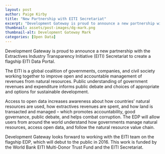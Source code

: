 ```yaml
---
layout: post
author: Paige Kirby
title: "New Partnership with EITI Secretariat"
excerpt: "Development Gateway is proud to announce a new partnership with the EITI Secretariat to create a flagship EITI Data Portal...."
thumbnail: assets/post-images/dg-mark.png
thumbnail-alt: Development Gateway Mark
categories: [Open Data]
---
```


Development Gateway is proud to announce a new partnership with the Extractives Industry Transparency Initiative (EITI) Secretariat to create a flagship EITI Data Portal. 

The EITI is a global coalition of governments, companies, and civil society working together to improve open and accountable management of revenues from natural resources. Public understanding of government revenues and expenditure informs public debate and choices of appropriate and options for sustainable development.

Access to open data increases awareness about how countries’ natural resources are used, how extractives revenues are spent, and how land is transacted and managed – which promotes accountability, good governance, public debate, and helps combat corruption. The EDP will allow users from around the world understand how governments manage natural resources, access open data, and follow the natural resource value chain.

Development Gateway looks forward to working with the EITI team on the flagship EDP, which will debut to the public in 2016. This work is funded by the World Bank EITI Multi-Donor Trust Fund and the EITI Secretariat. 
